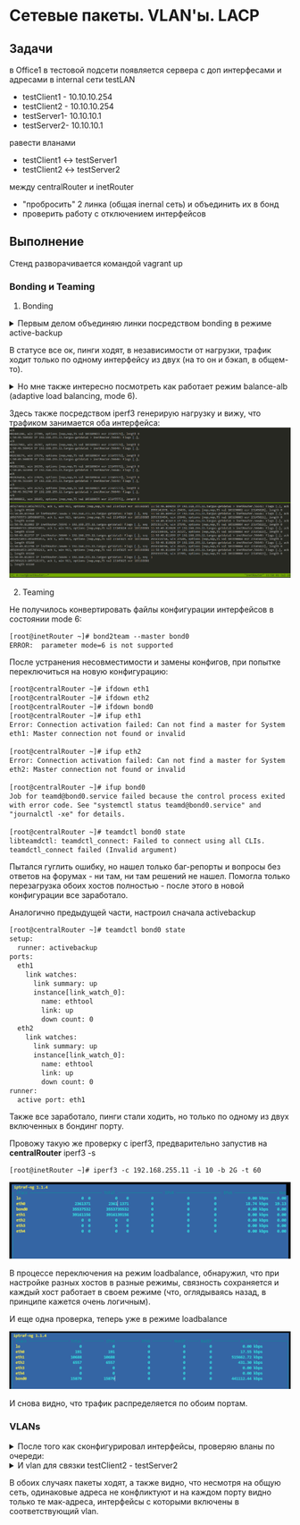 # Сетевые пакеты. VLAN'ы. LACP

## Задачи

в Office1 в тестовой подсети появляется сервера с доп интерфесами и адресами
в internal сети testLAN
- testClient1 - 10.10.10.254
- testClient2 - 10.10.10.254
- testServer1- 10.10.10.1
- testServer2- 10.10.10.1

равести вланами
- testClient1 <-> testServer1
- testClient2 <-> testServer2

между centralRouter и inetRouter
- "пробросить" 2 линка (общая inernal сеть) и объединить их в бонд
- проверить работу c отключением интерфейсов


## Выполнение 

Стенд разворачивается командой vagrant up



### Bonding и Teaming

1. Bonding

<details>
<summary> Первым делом объединяю линки посредством bonding в режиме active-backup </summary>
И смотрю, что получилось
* Режим mode 1 - active-backup

```
[root@inetRouter ~]# cat /proc/net/bonding/bond0
Ethernet Channel Bonding Driver: v3.7.1 (April 27, 2011)

Bonding Mode: fault-tolerance (active-backup) (fail_over_mac active)
Primary Slave: None
Currently Active Slave: eth1
MII Status: up
MII Polling Interval (ms): 100
Up Delay (ms): 0
Down Delay (ms): 0

Slave Interface: eth1
MII Status: up
Speed: 1000 Mbps
Duplex: full
Link Failure Count: 0
Permanent HW addr: 08:00:27:a3:f6:99
Slave queue ID: 0

Slave Interface: eth2
MII Status: up
Speed: 1000 Mbps
Duplex: full
Link Failure Count: 0
Permanent HW addr: 08:00:27:d1:11:55
Slave queue ID: 0
```

```
[root@centralRouter ~]# cat /proc/net/bonding/bond0
Ethernet Channel Bonding Driver: v3.7.1 (April 27, 2011)

Bonding Mode: fault-tolerance (active-backup) (fail_over_mac active)
Primary Slave: None
Currently Active Slave: eth1
MII Status: up
MII Polling Interval (ms): 100
Up Delay (ms): 0
Down Delay (ms): 0

Slave Interface: eth1
MII Status: up
Speed: 1000 Mbps
Duplex: full
Link Failure Count: 0
Permanent HW addr: 08:00:27:d4:6d:60
Slave queue ID: 0

Slave Interface: eth2
MII Status: up
Speed: 1000 Mbps
Duplex: full
Link Failure Count: 0
Permanent HW addr: 08:00:27:10:12:5d
Slave queue ID: 0
```

</details>

В статусе все ок, пинги ходят, в независимости от нагрузки, трафик ходит только по одному интерфейсу из двух (на то он и бэкап, в общем-то).

<details> 
<summary> Но мне также интересно посмотреть как работает режим balance-alb (adaptive load balancing, mode 6). </summary>

Меняю параметр и переподнимаю интерфейсы с обеих сторон

```
[root@centralRouter ~]# cat /proc/net/bonding/bond0       
Ethernet Channel Bonding Driver: v3.7.1 (April 27, 2011)  

Bonding Mode: adaptive load balancing                     
Primary Slave: None                                       
Currently Active Slave: eth1                              
MII Status: up                                            
MII Polling Interval (ms): 100                            
Up Delay (ms): 0                                          
Down Delay (ms): 0                                        

Slave Interface: eth1                                     
MII Status: up                                            
Speed: 1000 Mbps                                          
Duplex: full                                              
Link Failure Count: 0                                     
Permanent HW addr: 08:00:27:d4:6d:60                      
Slave queue ID: 0                                         

Slave Interface: eth2                                     
MII Status: up                                            
Speed: 1000 Mbps                                          
Duplex: full                                              
Link Failure Count: 0                                     
Permanent HW addr: 08:00:27:10:12:5d                      
Slave queue ID: 0
```
</details>

Здесь также посредством iperf3 генерирую нагрузку и вижу, что трафиком занимается оба интерфейса:
![sc01_bonding_mode6.png](./sc01_bonding_mode6.png)


2. Teaming

Не получилось конвертировать файлы конфигурации интерфейсов в состоянии mode 6:

```
[root@inetRouter ~]# bond2team --master bond0
ERROR:  parameter mode=6 is not supported
```

После устранения несовместимости и замены конфигов, при попытке переключиться на новую конфигурацию:

```
[root@centralRouter ~]# ifdown eth1
[root@centralRouter ~]# ifdown eth2
[root@centralRouter ~]# ifdown bond0
[root@centralRouter ~]# ifup eth1
Error: Connection activation failed: Can not find a master for System eth1: Master connection not found or invalid

[root@centralRouter ~]# ifup eth2
Error: Connection activation failed: Can not find a master for System eth2: Master connection not found or invalid

[root@centralRouter ~]# ifup bond0
Job for teamd@bond0.service failed because the control process exited with error code. See "systemctl status teamd@bond0.service" and "journalctl -xe" for details.

[root@centralRouter ~]# teamdctl bond0 state
libteamdctl: teamdctl_connect: Failed to connect using all CLIs.
teamdctl_connect failed (Invalid argument)
```

Пытался гуглить ошибку, но нашел только баг-репорты и вопросы без ответов на форумах - ни там, ни там решений не нашел. Помогла только перезагрузка обоих хостов полностью - после этого в новой конфигурации все заработало.

Аналогично предыдущей части, настроил сначала activebackup
```
[root@centralRouter ~]# teamdctl bond0 state   
setup:                                         
  runner: activebackup                         
ports:                                         
  eth1                                         
    link watches:                              
      link summary: up                         
      instance[link_watch_0]:                  
        name: ethtool                          
        link: up                               
        down count: 0                          
  eth2                                         
    link watches:                              
      link summary: up                         
      instance[link_watch_0]:                  
        name: ethtool                          
        link: up                               
        down count: 0                          
runner:                                        
  active port: eth1                            
```  

Также все заработало, пинги стали ходить, но только по одному из двух включенных в бондинг порту.


Провожу такую же проверку с iperf3, предварительно запустив на __centralRouter__ iperf3 -s

```
[root@inetRouter ~]# iperf3 -c 192.168.255.11 -i 10 -b 2G -t 60
```

![sc02_teaming_activebackup.png](./sc02_teaming_activebackup.png)



В процессе переключения на режим loadbalance, обнаружил, что при настройке разных хостов в разные режимы, связность сохраняется и каждый хост работает в своем режиме (что, оглядываясь назад, в принципе кажется очень логичным).

И еще одна проверка, теперь уже в режиме loadbalance

![sc03_teaming_loadbalance.png](./sc03_teaming_loadbalance.png)

И снова видно, что трафик распределяется по обоим портам.


### VLANs

<details>
<summary> После того как сконфигурировал интерфейсы, проверяю вланы по очереди:</summary>
Vlan для testClient1 - testServer1

```
[root@testClient1 ~]# ip -details link show dev eth1.20
5: eth1.20@eth1: <BROADCAST,MULTICAST,UP,LOWER_UP> mtu 1500 qdisc noqueue state UP mode DEFAULT group default qlen 1000
    link/ether 08:00:27:03:02:93 brd ff:ff:ff:ff:ff:ff promiscuity 0
    __vlan protocol 802.1Q id 20__ <REORDER_HDR> addrgenmode eui64 numtxqueues 1 numrxqueues 1 gso_max_size 65536 gso_max_segs 65535

[root@testClient1 ~]# ping -c3 10.10.10.1
PING 10.10.10.1 (10.10.10.1) 56(84) bytes of data.
64 bytes from 10.10.10.1: icmp_seq=1 ttl=64 time=0.362 ms
64 bytes from 10.10.10.1: icmp_seq=2 ttl=64 time=0.251 ms
64 bytes from 10.10.10.1: icmp_seq=3 ttl=64 time=0.418 ms

--- 10.10.10.1 ping statistics ---
3 packets transmitted, 3 received, 0% packet loss, time 2001ms
rtt min/avg/max/mdev = 0.251/0.343/0.418/0.072 ms
[root@testClient1 ~]# arp -a -i eth1.20
? (10.10.10.1) at 08:00:27:d8:f2:57 [ether] on eth1.20
```

```
[root@testServer1 ~]# ip -details link show dev eth1.20
5: eth1.20@eth1: <BROADCAST,MULTICAST,UP,LOWER_UP> mtu 1500 qdisc noqueue state UP mode DEFAULT group default qlen 1000
    link/ether 08:00:27:d8:f2:57 brd ff:ff:ff:ff:ff:ff promiscuity 0
    __vlan protocol 802.1Q id 20__ <REORDER_HDR> addrgenmode eui64 numtxqueues 1 numrxqueues 1 gso_max_size 65536 gso_max_segs 65535
	   
[root@testServer1 ~]# ping -c3 10.10.10.1
PING 10.10.10.1 (10.10.10.1) 56(84) bytes of data.
64 bytes from 10.10.10.1: icmp_seq=1 ttl=64 time=0.019 ms
64 bytes from 10.10.10.1: icmp_seq=2 ttl=64 time=0.029 ms
64 bytes from 10.10.10.1: icmp_seq=3 ttl=64 time=0.028 ms

--- 10.10.10.1 ping statistics ---
3 packets transmitted, 3 received, 0% packet loss, time 1999ms
rtt min/avg/max/mdev = 0.019/0.025/0.029/0.006 ms

[root@testServer1 ~]# arp -a -i eth1.20
? (10.10.10.254) at 08:00:27:03:02:93 [ether] on eth1.20
```
</details>

<details>
<summary> И vlan для связки testClient2 - testServer2 </summary>
[root@testClient2 ~]# ip -details link show dev eth1.30
5: eth1.30@eth1: <BROADCAST,MULTICAST,UP,LOWER_UP> mtu 1500 qdisc noqueue state UP mode DEFAULT group default qlen 1000
    link/ether 08:00:27:0d:84:48 brd ff:ff:ff:ff:ff:ff promiscuity 0
    __vlan protocol 802.1Q id 30__ <REORDER_HDR> addrgenmode eui64 numtxqueues 1 numrxqueues 1 gso_max_size 65536 gso_max_segs 65535

[root@testClient2 ~]# ping -c3 10.10.10.1
PING 10.10.10.1 (10.10.10.1) 56(84) bytes of data.
64 bytes from 10.10.10.1: icmp_seq=1 ttl=64 time=0.345 ms
64 bytes from 10.10.10.1: icmp_seq=2 ttl=64 time=0.364 ms
64 bytes from 10.10.10.1: icmp_seq=3 ttl=64 time=0.305 ms

--- 10.10.10.1 ping statistics ---
3 packets transmitted, 3 received, 0% packet loss, time 2000ms
rtt min/avg/max/mdev = 0.305/0.338/0.364/0.024 ms
	
[root@testClient2 ~]# arp -a -i eth1.30
? (10.10.10.1) at 08:00:27:9e:b4:0b [ether] on eth1.30



[root@testServer2 ~]# ip -details link show dev eth1.30
5: eth1.30@eth1: <BROADCAST,MULTICAST,UP,LOWER_UP> mtu 1500 qdisc noqueue state UP mode DEFAULT group default qlen 1000
    link/ether 08:00:27:9e:b4:0b brd ff:ff:ff:ff:ff:ff promiscuity 0
    __vlan protocol 802.1Q id 30__ <REORDER_HDR> addrgenmode eui64 numtxqueues 1 numrxqueues 1 gso_max_size 65536 gso_max_segs 65535

[root@testServer2 ~]# ping -c3 10.10.10.254
PING 10.10.10.254 (10.10.10.254) 56(84) bytes of data.
64 bytes from 10.10.10.254: icmp_seq=1 ttl=64 time=0.241 ms
64 bytes from 10.10.10.254: icmp_seq=2 ttl=64 time=0.359 ms
64 bytes from 10.10.10.254: icmp_seq=3 ttl=64 time=0.376 ms

--- 10.10.10.254 ping statistics ---
3 packets transmitted, 3 received, 0% packet loss, time 2000ms
rtt min/avg/max/mdev = 0.241/0.325/0.376/0.061 ms

[root@testServer2 ~]# arp -a -i eth1.30
? (10.10.10.254) at 08:00:27:0d:84:48 [ether] on eth1.30
</details>

В обоих случаях пакеты ходят, а также видно, что несмотря на общую сеть, одинаковые адреса не конфликтуют и на каждом порту видно только те мак-адреса, интерфейсы с которыми включены в соответствующий vlan.